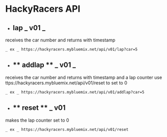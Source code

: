 # HackyRacers API
* ## **lap** _ v01 _
receives the car number and returns with timestamp

    _ ex _ https://hackyracers.mybluemix.net/api/v01/lap?car=5

* ## ** addlap ** _ v01 _
receives the car number and returns with timestamp and a lap counter
use ttps://hackyracers.mybluemix.net/api/v01/reset to set to 0

    _ ex _ https://hackyracers.mybluemix.net/api/v01/addlap?car=5
* ## ** reset ** _ v01
makes the lap counter set to 0

    _ ex _ https://hackyracers.mybluemix.net/api/v01/reset
